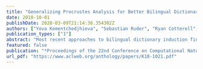 ```yaml
---
title: "Generalizing Procrustes Analysis for Better Bilingual Dictionary Induction"
date: 2018-10-01
publishDate: 2020-03-09T21:14:36.354302Z
authors: ["Yova Kementchedjhieva", "Sebastian Ruder", "Ryan Cotterell", "Anders Søgaard"]
publication_types: ["1"]
abstract: "Most recent approaches to bilingual dictionary induction find a linear alignment between the word vector spaces of two languages. We show that projecting the two languages onto a third, latent space, rather than directly onto each other, while equivalent in terms of expressivity, makes it easier to learn approximate alignments. Our modified approach also allows for supporting languages to be included in the alignment process, to obtain an even better performance in low resource settings."
featured: false
publication: "*Proceedings of the 22nd Conference on Computational Natural Language Learning*"
url_pdf: "https://www.aclweb.org/anthology/papers/K18-1021.pdf"
---
```


